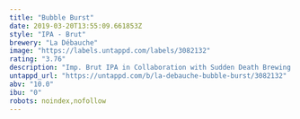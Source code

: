 ```yaml
---
title: "Bubble Burst"
date: 2019-03-20T13:55:09.661853Z
style: "IPA - Brut"
brewery: "La Débauche"
image: "https://labels.untappd.com/labels/3082132"
rating: "3.76"
description: "Imp. Brut IPA in Collaboration with Sudden Death Brewing. Hops: Citra, Mosaic and Nelson Sauvin"
untappd_url: "https://untappd.com/b/la-debauche-bubble-burst/3082132"
abv: "10.0"
ibu: "0"
robots: noindex,nofollow
---
```

